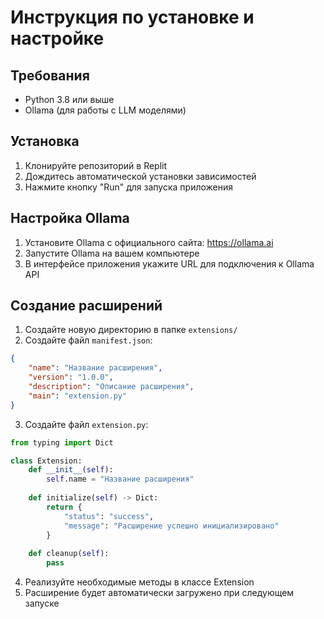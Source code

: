 
# Инструкция по установке и настройке

## Требования
- Python 3.8 или выше
- Ollama (для работы с LLM моделями)

## Установка

1. Клонируйте репозиторий в Replit
2. Дождитесь автоматической установки зависимостей
3. Нажмите кнопку "Run" для запуска приложения

## Настройка Ollama

1. Установите Ollama с официального сайта: https://ollama.ai
2. Запустите Ollama на вашем компьютере
3. В интерфейсе приложения укажите URL для подключения к Ollama API

## Создание расширений

1. Создайте новую директорию в папке `extensions/`
2. Создайте файл `manifest.json`:
```json
{
    "name": "Название расширения",
    "version": "1.0.0",
    "description": "Описание расширения",
    "main": "extension.py"
}
```

3. Создайте файл `extension.py`:
```python
from typing import Dict

class Extension:
    def __init__(self):
        self.name = "Название расширения"
        
    def initialize(self) -> Dict:
        return {
            "status": "success",
            "message": "Расширение успешно инициализировано"
        }
        
    def cleanup(self):
        pass
```

4. Реализуйте необходимые методы в классе Extension
5. Расширение будет автоматически загружено при следующем запуске
